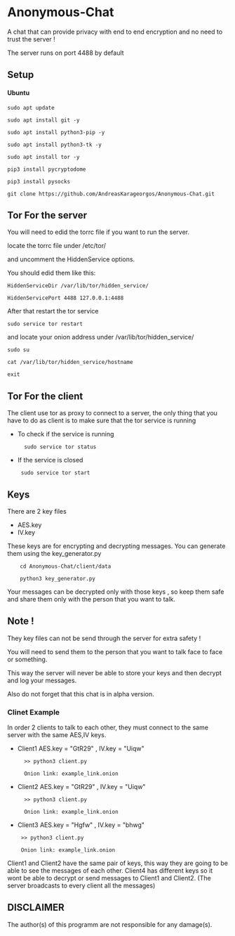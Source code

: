 # Anonymous-Chat
A chat that can provide privacy with end to end encryption and no need to trust the server !

The server runs on port 4488 by default

## Setup

#### Ubuntu

    sudo apt update

    sudo apt install git -y

    sudo apt install python3-pip -y
    
    sudo apt install python3-tk -y
    
    sudo apt install tor -y

    pip3 install pycryptodome

    pip3 install pysocks

    git clone https://github.com/AndreasKarageorgos/Anonymous-Chat.git

## Tor For the server
You will need to edid the torrc file if you want to run the server.
  
locate the torrc file under /etc/tor/
  
and uncomment the HiddenService options.
  
You should edid them like this:
  
    HiddenServiceDir /var/lib/tor/hidden_service/
    
    HiddenServicePort 4488 127.0.0.1:4488
  
After that restart the tor service
    
    sudo service tor restart
  
and locate your onion address under /var/lib/tor/hidden_service/
    
    sudo su
    
    cat /var/lib/tor/hidden_service/hostname
    
    exit

## Tor For the client
  
The client use tor as proxy to connect to a server, the only thing that you have to do as client is to make sure that the tor service is running
   
* To check if the service is running
    
        sudo service tor status
   
 * If the service is closed
    
        sudo service tor start
 
 ## Keys
 There are 2 key files
 * AES.key
 * IV.key
 
 These keys are for encrypting and decrypting messages. You can generate them using the key_generator.py
 
        cd Anonymous-Chat/client/data

        python3 key_generator.py
        
 Your messages can be decrypted only with those keys , so keep them safe and share them only with the person that you want to talk.

## Note !
They key files can not be send through the server for extra safety !

You will need to send them to the person that you want to talk face to face or something.

This way the server will never be able to store your keys and then decrypt and log your messages.

Also do not forget that this chat is in alpha version.

### Clinet Example

In order 2 clients to talk to each other, they must connect to the same server with the same AES,IV keys.

* Client1 AES.key = "GtR29" , IV.key = "Uiqw"

        >> python3 client.py
        
        Onion link: example_link.onion

* Client2 AES.key = "GtR29" , IV.key = "Uiqw"
        
        >> python3 client.py
        
        Onion link: example_link.onion
 
 * Client3 AES.key = "Hgfw" , IV.key = "bhwg"
        
        >> python3 client.py
        
        Onion link: example_link.onion
 

Client1 and Client2 have the same pair of keys, this way they are going to be able to see the messages of each other. 
Client4 has different keys so it wont be able to decrypt or send messages to Client1 and Client2. (The server broadcasts to every client all the messages)


## DISCLAIMER

The author(s) of this programm are not responsible for any damage(s).